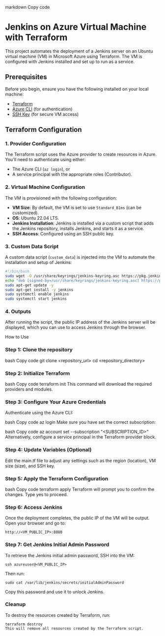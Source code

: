 markdown
Copy code
# Jenkins on Azure Virtual Machine with Terraform

This project automates the deployment of a Jenkins server on an Ubuntu virtual machine (VM) in Microsoft Azure using Terraform. The VM is configured with Jenkins installed and set up to run as a service.

## Prerequisites

Before you begin, ensure you have the following installed on your local machine:

- [Terraform](https://www.terraform.io/downloads.html)
- [Azure CLI](https://docs.microsoft.com/en-us/cli/azure/install-azure-cli) (for authentication)
- [SSH Key](https://docs.microsoft.com/en-us/azure/virtual-machines/linux/mac-create-ssh-keys) (for secure VM access)

## Terraform Configuration

### 1. Provider Configuration

The Terraform script uses the Azure provider to create resources in Azure. You'll need to authenticate using either:
- The Azure CLI (`az login`), or
- A service principal with the appropriate roles (Contributor).

### 2. Virtual Machine Configuration

The VM is provisioned with the following configuration:
- **VM Size**: By default, the VM is set to use `Standard_B1ms` (can be customized).
- **OS**: Ubuntu 22.04 LTS.
- **Jenkins Installation**: Jenkins is installed via a custom script that adds the Jenkins repository, installs Jenkins, and starts it as a service.
- **SSH Access**: Configured using an SSH public key.

### 3. Custom Data Script

A custom data script (`custom_data`) is injected into the VM to automate the installation and setup of Jenkins:

```bash
#!/bin/bash
sudo wget -O /usr/share/keyrings/jenkins-keyring.asc https://pkg.jenkins.io/debian-stable/jenkins.io-2023.key
echo "deb [signed-by=/usr/share/keyrings/jenkins-keyring.asc] https://pkg.jenkins.io/debian-stable binary/" | sudo tee /etc/apt/sources.list.d/jenkins.list > /dev/null
sudo apt-get update -y
sudo apt-get install -y jenkins
sudo systemctl enable jenkins
sudo systemctl start jenkins
```

### 4. Outputs
After running the script, the public IP address of the Jenkins server will be displayed, which you can use to access Jenkins through the browser.

How to Use
### Step 1: Clone the repository
bash
Copy code
git clone <repository_url>
cd <repository_directory>
### Step 2: Initialize Terraform
bash
Copy code
terraform init
This command will download the required providers and modules.

### Step 3: Configure Your Azure Credentials
Authenticate using the Azure CLI:

bash
Copy code
az login
Make sure you have set the correct subscription:

bash
Copy code
az account set --subscription "<SUBSCRIPTION_ID>"
Alternatively, configure a service principal in the Terraform provider block.

### Step 4: Update Variables (Optional)
Edit the main.tf file to adjust any settings such as the region (location), VM size (size), and SSH key.

### Step 5: Apply the Terraform Configuration
bash
Copy code
terraform apply
Terraform will prompt you to confirm the changes. Type yes to proceed.

### Step 6: Access Jenkins
Once the deployment completes, the public IP of the VM will be output. Open your browser and go to:

```
http://<VM_PUBLIC_IP>:8080
```
### Step 7: Get Jenkins Initial Admin Password
To retrieve the Jenkins initial admin password, SSH into the VM:

```
ssh azureuser@<VM_PUBLIC_IP>
```
Then run:

```
sudo cat /var/lib/jenkins/secrets/initialAdminPassword
```
Copy this password and use it to unlock Jenkins.

### Cleanup
To destroy the resources created by Terraform, run:

```
terraform destroy
This will remove all resources created by the Terraform script.
```
